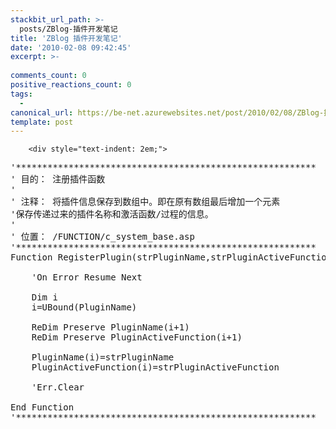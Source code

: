 ```yaml
---
stackbit_url_path: >-
  posts/ZBlog-插件开发笔记
title: 'ZBlog 插件开发笔记'
date: '2010-02-08 09:42:45'
excerpt: >-
  
comments_count: 0
positive_reactions_count: 0
tags: 
  - 
canonical_url: https://be-net.azurewebsites.net/post/2010/02/08/ZBlog-插件开发笔记
template: post
---
```


        <div style="text-indent: 2em;">
<pre style="text-indent: 0;" class="brush: vb">'*********************************************************
' 目的： 注册插件函数 
'
' 注释： 将插件信息保存到数组中。即在原有数组最后增加一个元素
'保存传递过来的插件名称和激活函数/过程的信息。
' 
' 位置： /FUNCTION/c_system_base.asp
'*********************************************************
Function RegisterPlugin(strPluginName,strPluginActiveFunction)

	'On Error Resume Next

	Dim i
	i=UBound(PluginName)

	ReDim Preserve PluginName(i+1)
	ReDim Preserve PluginActiveFunction(i+1)

	PluginName(i)=strPluginName
	PluginActiveFunction(i)=strPluginActiveFunction

	'Err.Clear

End Function
'*********************************************************
</pre>
</div>
      